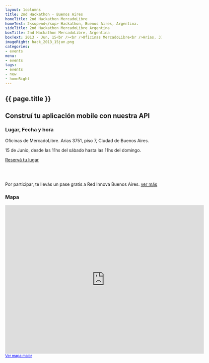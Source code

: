 ```yaml
---
layout: 1columns
title: 2nd Hackathon - Buenos Aires
homeTitle: 2nd Hackathon MercadoLibre
homeText: 2<sup>nd</sup> Hackathon, Buenos Aires, Argentina.
sideTitle: 2nd Hackathon MercadoLibre Argentina
boxTitle: 2nd Hackathon MercadoLibre, Argentina
boxText: 2013 - Jun, 15<br /><br />Oficinas MercadoLibre<br />Arias, 3751 - Piso 7<br />Buenos Aires,<br />Argentina
imageRight: hack_2013_15jun.png
categories:
- events
menu:
- events
tags:
- events
- new
- homeRight
---
```



<section class="main main-content">
    <h1>{{ page.title }}</h1>

<h2 id="mercadopago">Construí tu aplicación mobile con nuestra API </h2>

<h3>Lugar, Fecha y hora</h3>
<p>Oficinas de MercadoLibre. Arias 3751, piso 7, Ciudad de Buenos Aires.</p>
<p>15 de Junio, desde las 11hs del sábado hasta las 11hs del domingo.</p>

<a href="https://eventioz.com.ar/events/hackaton-mercadolibre-redinnova" class="ch-btn">Reservá tu lugar</a>

<br /><br />
<p>Por participar, te llevás un pase gratis a Red Innova Buenos Aires. <a href="http://www.redinnova.com/buenos-aires/en/">ver más</a></p>

<h3>Mapa</h3>
<p>
<iframe width="640" height="480" frameborder="0" scrolling="no" marginheight="0" marginwidth="0" src="https://maps.google.com.br/maps?f=q&amp;source=s_q&amp;hl=pt&amp;geocode=&amp;q=Arias+3751,+Ciudad+de+Buenos+Aires.&amp;aq=&amp;sll=-22.546052,-48.635514&amp;sspn=5.903324,10.107422&amp;ie=UTF8&amp;hq=&amp;hnear=Arias+3751,+Saavedra,+Buenos+Aires,+Argentina&amp;t=m&amp;ll=-34.547534,-58.486297&amp;spn=0.008483,0.013733&amp;z=16&amp;iwloc=A&amp;output=embed"></iframe><br /><small><a href="https://maps.google.com.br/maps?f=q&amp;source=embed&amp;hl=pt&amp;geocode=&amp;q=Arias+3751,+Ciudad+de+Buenos+Aires.&amp;aq=&amp;sll=-22.546052,-48.635514&amp;sspn=5.903324,10.107422&amp;ie=UTF8&amp;hq=&amp;hnear=Arias+3751,+Saavedra,+Buenos+Aires,+Argentina&amp;t=m&amp;ll=-34.547534,-58.486297&amp;spn=0.008483,0.013733&amp;z=16&amp;iwloc=A" style="color:#0000FF;text-align:left">Ver mapa maior</a></small>
</p>
</section>
